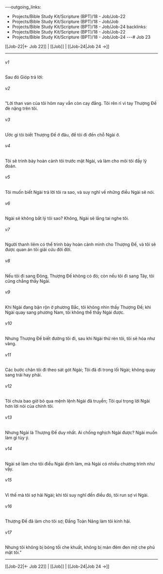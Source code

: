 ---outgoing_links:
  - Projects/Bible Study Kit/Scripture (BPT)/18 - Job/Job-22
  - Projects/Bible Study Kit/Scripture (BPT)/18 - Job/Job
  - Projects/Bible Study Kit/Scripture (BPT)/18 - Job/Job-24
backlinks:
  - Projects/Bible Study Kit/Scripture (BPT)/18 - Job/Job-22
  - Projects/Bible Study Kit/Scripture (BPT)/18 - Job/Job-24
---# Job 23

[[Job-22|← Job 22]] | [[Job]] | [[Job-24|Job 24 →]]
***



###### v1 
Sau đó Gióp trả lời: 

###### v2 
"Lời than van của tôi hôm nay vẫn còn cay đắng. Tôi rên rỉ vì tay Thượng Đế đè nặng trên tôi. 

###### v3 
Ước gì tôi biết Thượng Đế ở đâu, để tôi đi đến chỗ Ngài ở. 

###### v4 
Tôi sẽ trình bày hoàn cảnh tôi trước mặt Ngài, và làm cho môi tôi đầy lý đoán. 

###### v5 
Tôi muốn biết Ngài trả lời tôi ra sao, và suy nghĩ về những điều Ngài sẽ nói. 

###### v6 
Ngài sẽ không bắt lý tôi sao? Không, Ngài sẽ lắng tai nghe tôi. 

###### v7 
Người thanh liêm có thể trình bày hoàn cảnh mình cho Thượng Đế, và tôi sẽ được quan án tôi giải cứu đời đời. 

###### v8 
Nếu tôi đi sang Đông, Thượng Đế không có đó; còn nếu tôi đi sang Tây, tôi cũng chẳng thấy Ngài. 

###### v9 
Khi Ngài đang bận rộn ở phương Bắc, tôi không nhìn thấy Thượng Đế; khi Ngài quay sang phương Nam, tôi không thể thấy Ngài được. 

###### v10 
Nhưng Thượng Đế biết đường tôi đi, sau khi Ngài thử rèn tôi, tôi sẽ hóa như vàng. 

###### v11 
Các bước chân tôi đi theo sát gót Ngài; Tôi đã đi trong lối Ngài; không quay sang trái hay phải. 

###### v12 
Tôi chưa bao giờ bỏ qua mệnh lệnh Ngài đã truyền; Tôi quí trọng lời Ngài hơn lời nói của chính tôi. 

###### v13 
Nhưng Ngài là Thượng Đế duy nhất. Ai chống nghịch Ngài được? Ngài muốn làm gì tùy ý. 

###### v14 
Ngài sẽ làm cho tôi điều Ngài định làm, mà Ngài có nhiều chương trình như vậy. 

###### v15 
Vì thế mà tôi sợ hãi Ngài; khi tôi suy nghĩ đến điều đó, tôi run sợ vì Ngài. 

###### v16 
Thượng Đế đã làm cho tôi sợ; Đấng Toàn Năng làm tôi kinh hãi. 

###### v17 
Nhưng tôi không bị bóng tối che khuất, không bị màn đêm đen mịt che phủ mặt tôi."

***
[[Job-22|← Job 22]] | [[Job]] | [[Job-24|Job 24 →]]
